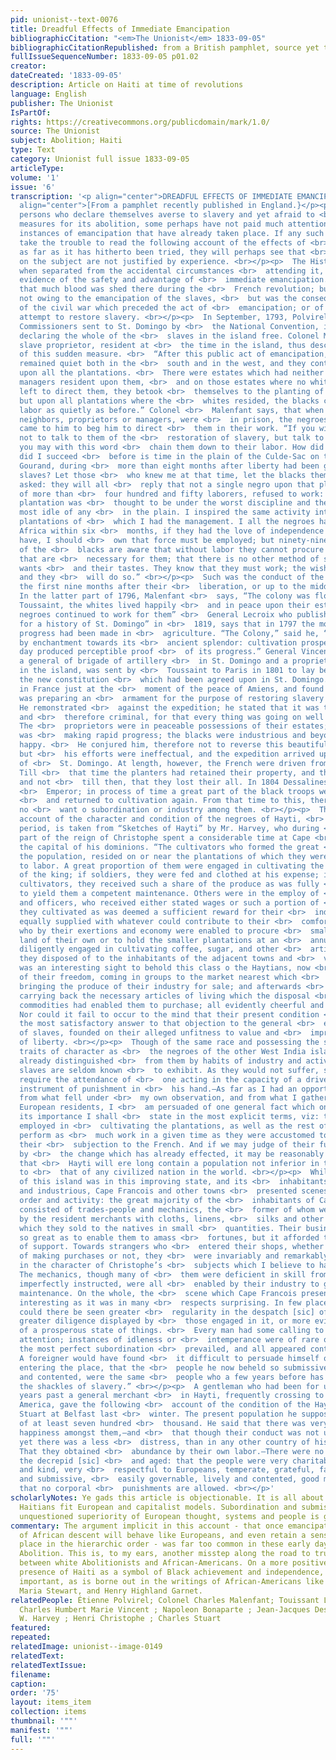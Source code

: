 ```yaml
---
pid: unionist--text-0076
title: Dreadful Effects of Immediate Emancipation
bibliographicCitation: "<em>The Unionist</em> 1833-09-05"
bibliographicCitationRepublished: from a British pamphlet, source yet to be researched
fullIssueSequenceNumber: 1833-09-05 p01.02
creator: 
dateCreated: '1833-09-05'
description: Article on Haiti at time of revolutions
language: English
publisher: The Unionist
IsPartOf: 
rights: https://creativecommons.org/publicdomain/mark/1.0/
source: The Unionist
subject: Abolition; Haiti
type: Text
category: Unionist full issue 1833-09-05
articleType: 
volume: '1'
issue: '6'
transcription: '<p align="center">DREADFUL EFFECTS OF IMMEDIATE EMANCIPATION</p><p
  align="center">[From a pamphlet recently published in England.}</p><p>  Of the many
  persons who declare themselves averse to slavery and yet afraid to <br>  join in
  measures for its abolition, some perhaps have not paid much attention <br>  to the
  instances of emancipation that have already taken place. If any such <br>  will
  take the trouble to read the following account of the effects of <br>  emancipation
  as far as it has hitherto been tried, they will perhaps see that <br>  their fears
  on the subject are not justified by experience. <br></p><p>  The History of Hayti
  when separated from the accidental circumstances <br>  attending it, furnishes irrefragable
  evidence of the safety and advantage of <br>  immediate emancipation. It is true
  that much blood was shed there during the <br>  French revolution; but this was
  not owing to the emancipation of the slaves, <br>  but was the consequence either
  of the civil war which preceded the act of <br>  emancipation; or of the atrocious
  attempt to restore slavery. <br></p><p>  In September, 1793, Polvirel, one of the
  Commissioners sent to St. Domingo by <br>  the National Convention, issues a proclamation
  declaring the whole of the <br>  slaves in the island free. Colonel Malenfant, a
  slave proprietor, resident at <br>  the time in the island, thus describes the effects
  of this sudden measure. <br>  “After this public act of emancipation, the Negroes
  remained quiet both in the <br>  south and in the west, and they continued to work
  upon all the plantations. <br>  There were estates which had neither owners nor
  managers resident upon them, <br>  and on those estates where no white men were
  left to direct them, they betook <br>  themselves to the planting of provisions;
  but upon all plantations where the <br>  whites resided, the blacks continued to
  labor as quietly as before.” Colonel <br>  Malenfant says, that when many of his
  neighbors, proprietors or managers, were <br>  in prison, the negroes of their plantations
  came to him to beg him to direct <br>  them in their work. “If you will take care
  not to talk to them of the <br>  restoration of slavery, but talk to them of freedom,
  you may with this word <br>  chain them down to their labor. How did Toussaint succeed?—How
  did I succeed <br>  before is time in the plain of the Culde-Sac on the plantation
  Gourand, during <br>  more than eight months after liberty had been granted to the
  slaves? Let those <br>  who knew me at that time, let the blacks themselves, be
  asked: they will all <br>  reply that not a single negro upon that plantation, consisting
  of more than <br>  four hundred and fifty laborers, refused to work: and yet this
  plantation was <br>  thought to be under the worst discipline and the slaves the
  most idle of any <br>  in the plain. I inspired the same activity into three other
  plantations of <br>  which I had the management. I all the negroes had come from
  Africa within six <br>  months, if they had the love of independence that the Indians
  have, I should <br>  own that force must be employed; but ninety-nine out of a hundred
  of the <br>  blacks are aware that without labor they cannot procure the things
  that are <br>  necessary for them; that there is no other method of satisfying their
  wants <br>  and their tastes. They know that they must work; the wish to do so,
  and they <br>  will do so.” <br></p><p>  Such was the conduct of the negroes for
  the first nine months after their <br>  liberation, or up to the middle of 1794.
  In the latter part of 1796, Malenfant <br>  says, “The colony was flourishing under
  Toussaint, the whites lived happily <br>  and in peace upon their estates, and the
  negroes continued to work for them” <br>  General Lecroix who published his “Memoirs
  for a history of St. Domingo” in <br>  1819, says that in 1797 the most wonderful
  progress had been made in <br>  agriculture. “The Colony,” said he, “marched as
  by enchantment towards its <br>  ancient splendor: cultivation prospered; every
  day produced perceptible proof <br>  of its progress.” General Vincent, who was
  a general of brigade of artillery <br>  in St. Domingo and a proprietor of estates
  in the island, was sent by <br>  Toussaint to Paris in 1801 to lay before the Directory
  the new constitution <br>  which had been agreed upon in St. Domingo. He arrived
  in France just at the <br>  moment of the peace of Amiens, and found that Bonaparte
  was preparing an <br>  armament for the purpose of restoring slavery in St. Domingo.
  He remonstrated <br>  against the expedition; he stated that it was totally unnecessary
  and <br>  therefore criminal, for that every thing was going on well in St. Domingo.
  The <br>  proprietors were in peaceable possessions of their estates; cultivation
  was <br>  making rapid progress; the blacks were industrious and beyond example
  happy. <br>  He conjured him, therefore not to reverse this beautiful state of things,
  but <br>  his efforts were ineffectual, and the expedition arrived upon the shores
  of <br>  St. Domingo. At length, however, the French were driven from the island.
  Till <br>  that time the planters had retained their property, and then it was,
  and not <br>  till then, that they lost their all. In 1804 Dessalines was proclaimed
  <br>  Emperor; in process of time a great part of the black troops were disbanded,
  <br>  and returned to cultivation again. From that time to this, there has been
  no <br>  want o subordination or industry among them. <br></p><p>  The following
  account of the character and condition of the negroes of Hayti, <br>  at a later
  period, is taken from “Sketches of Hayti” by Mr. Harvey, who during <br>  the latter
  part of the reign of Christophe spent a considerable time at Cape <br>  François
  the capital of his dominions. “The cultivators who formed the great <br>  mass of
  the population, resided on or near the plantations of which they were <br>  appointed
  to labor. A great proportion of them were engaged in cultivating the <br>  estates
  of the king; if soldiers, they were fed and clothed at his expense; if <br>  regular
  cultivators, they received such a share of the produce as was fully <br>  adequate
  to yield them a competent maintenance. Others were in the employ of <br>  the nobles
  and officers, who received either stated wages or such a portion of <br>  the article
  they cultivated as was deemed a sufficient reward for their <br>  industry, were
  equally supplied with whatever could contribute to their <br>  comfort. And those
  who by their exertions and economy were enabled to procure <br>  small spots of
  land of their own or to hold the smaller plantations at an <br>  annual rent, were
  diligently engaged in cultivating coffee, sugar, and other <br>  articles, which
  they disposed of to the inhabitants of the adjacent towns and <br>  villages. It
  was an interesting sight to behold this class o the Haytians, now <br>  in possession
  of their freedom, coming in groups to the market nearest which <br>  they resided,
  bringing the produce of their industry for sale; and afterwards <br>  returning,
  carrying back the necessary articles of living which the disposal <br>  of their
  commodities had enabled them to purchase; all evidently cheerful and <br>  happy.
  Nor could it fail to occur to the mind that their present condition <br>  furnished
  the most satisfactory answer to that objection to the general <br>  emancipation
  of slaves, founded on their alleged unfitness to value and <br>  improve the benefits
  of liberty. <br></p><p>  Though of the same race and possessing the same general
  traits of character as <br>  the negroes of the other West India islands, they are
  already distinguished <br>  from them by habits of industry and activity such as
  slaves are seldom known <br>  to exhibit. As they would not suffer, so they do not
  require the attendance of <br>  one acting in the capacity of a driver with the
  instrument of punishment in <br>  his hand.—As far as I had an opportunity of ascertaining
  from what fell under <br>  my own observation, and from what I gathered from other
  European residents, I <br>  am persuaded of one general fact which on account of
  its importance I shall <br>  state in the most explicit terms, viz: that the Haytians
  employed in <br>  cultivating the plantations, as well as the rest of the population,
  perform as <br>  much work in a given time as they were accustomed to do during
  their <br>  subjection to the French. And if we may judge of their future improvement
  by <br>  the change which has already effected, it may be reasonably anticipated
  that <br>  Hayti will ere long contain a population not inferior in their industry
  to <br>  that of any civilized nation in the world. <br></p><p>  While the interior
  of this island was in this improving state, and its <br>  inhabitants were peaceful
  and industrious, Cape Francois and other towns <br>  presented scenes of the utmost
  order and activity: the great majority of the <br>  inhabitants of Cape Francois
  consisted of trades-people and mechanics, the <br>  former of whom were supplied
  by the resident merchants with cloths, linens, <br>  silks and other manufactures,
  which they sold to the natives in small <br>  quantities. Their business was seldom
  so great as to enable them to amass <br>  fortunes, but it afforded them ample means
  of support. Towards strangers who <br>  entered their shops, whether for the purpose
  of making purchases or not, they <br>  were invariably and remarkably civil; a trait
  in the character of Christophe’s <br>  subjects which I believe to have been universal.
  The mechanics, though many of <br>  them were deficient in skill from having been
  imperfectly instructed, were all <br>  enabled by their industry to gain a competent
  maintenance. On the whole, the <br>  scene which Cape Francois presented was as
  interesting as it was in many <br>  respects surprising. In few places of commerce
  could there be seen greater <br>  regularity in the despatch [sic] of business,
  greater diligence displayed by <br>  those engaged in it, or more evident marks
  of a prosperous state of things. <br>  Every man had some calling to occupy his
  attention; instances of idleness or <br>  intemperance were of rare occurrence,
  the most perfect subordination <br>  prevailed, and all appeared contented and happy.
  A foreigner would have found <br>  it difficult to persuade himself on his first
  entering the place, that the <br>  people he now beheld so submissive, industrious
  and contented, were the same <br>  people who a few years before has escaped from
  the shackles of slavery.” <br></p><p>  A gentleman who had been for upwards of twenty
  years past a general merchant <br>  in Hayti, frequently crossing to Europe and
  America, gave the following <br>  account of the condition of the Haytians to Capt.
  Stuart at Belfast last <br>  winter. The present population he supposes consists
  of at least seven hundred <br>  thousand. He said that there was very universal
  happiness amongst them,—and <br>  that though their conduct was not unexceptionable,
  yet there was a less <br>  distress, than in any other country of his knowledge.
  That they obtained <br>  abundance by their own labor.—There were no paupers except
  the decrepid [sic] <br>  and aged: that the people were very charitable, hospitable
  and kind, very <br>  respectful to Europeans, temperate, grateful, faithful, orderly
  and submissive, <br>  easily governable, lively and contented, good mechanics, and
  that no corporal <br>  punishments are allowed. <br></p>'
scholarlyNotes: Ye gads this article is objectionable. It is all about how much the
  Haitians fit European and capitalist models. Subordination and submission, and the
  unquestioned superiority of European thought, systems and people is grating.
commentary: The argument implicit in this account - that once emancipated, people
  of African descent will behave like Europeans, and even retain a sense of their
  place in the hierarchic order - was far too common in these early days of Immediate
  Abolition. This is, to my ears, another misstep along the road to true allyship
  between white Abolitionists and African-Americans. On a more positive note, the
  presence of Haiti as a symbol of Black achievement and independence, was always
  important, as is borne out in the writings of African-Americans like David Walker,
  Maria Stewart, and Henry Highland Garnet.
relatedPeople: Étienne Polvirel; Colonel Charles Malenfant; Touissant Louverture;
  Charles Humbert Marie Vincent ; Napoleon Bonaparte ; Jean-Jacques Dessalines ; William
  W. Harvey ; Henri Christophe ; Charles Stuart
featured: 
repeated: 
relatedImage: unionist--image-0149
relatedText: 
relatedTextIssue: 
filename: 
caption: 
order: '75'
layout: items_item
collection: items
thumbnail: '""'
manifest: '""'
full: '""'
---
```

